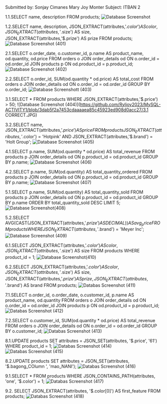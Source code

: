 Submitted by:
  Sonjay Cimanes
  Mary Joy Monter
Subject: 
  ITBAN 2

1.1.SELECT name, description FROM products;
![Database Screenshot](https://github.com/Ryljoy2023/MySQL-ACTIVITY1/blob/b04d2612ebe76e208b54deaf49941b92cec0ab86/1.JPG)

1.2.SELECT name, description, JSON_EXTRACT(attributes,'$.color') AS color, JSON_EXTRACT(attributes,'$.size') AS size, JSON_EXTRACT(attributes,'$.prize') AS prize FROM products;
![Database Screenshot (401)](https://github.com/Ryljoy2023/MySQL-ACTIVITY1/blob/b04d2612ebe76e208b54deaf49941b92cec0ab86/1.2.JPG)

2.1.SELECT o.order_date, o.customer_id, p.name AS product_name, od.quantity, od.price FROM orders o JOIN order_details od ON o.order_id = od.order_id JOIN products p ON od.product_id = p.product_id;
![Database Screenshot (402)](https://github.com/Ryljoy2023/MySQL-ACTIVITY1/blob/b04d2612ebe76e208b54deaf49941b92cec0ab86/2.JPG)

2.2.SELECT o.order_id, SUM(od.quantity * od.price) AS total_cost FROM orders o JOIN order_details od ON o.order_id = od.order_id GROUP BY o.order_id;
![Database Screenshott (403)](https://github.com/Ryljoy2023/MySQL-ACTIVITY1/blob/3dab5f2a7453cdaaaaea85c45923ed908d0acc27/2.1.JPG)

3.1.SELECT * FROM products WHERE JSON_EXTRACT(attributes,'$.price') > 50;
![Database Screenshot (404)](https://github.com/Ryljoy2023/MySQL-ACTIVITY1/blob/3dab5f2a7453cdaaaaea85c45923ed908d0acc27/3.1 CORRECT.JPG)

3.2.SELECT name, JSON_EXTRACT(attributes,'$.price') AS price FROM products JSON_EXTRACT(attributes,'$.color') = 'Hotpink' AND JSON_EXTRACT(attributes,'$.brand') = 'Holt Group';
![Database Screenshot (405)](https://github.com/Ryljoy2023/MySQL-ACTIVITY1/blob/3dab5f2a7453cdaaaaea85c45923ed908d0acc27/3.2.JPG)

4.1.SELECT p.name, SUM(od.quantity * od.price) AS total_revenue FROM products p JOIN order_details od ON p.product_id = od.product_id GROUP BY p.name;
![Database Screenshot (406)](https://github.com/Ryljoy2023/MySQL-ACTIVITY1/blob/3dab5f2a7453cdaaaaea85c45923ed908d0acc27/4.JPG)

4.2.SELECT p.name, SUM(od.quantity) AS total_quantity_ordered FROM products p JOIN order_details od ON p.product_id = od.product_id GROUP BY p.name;
![Database Screenshot (407)](https://github.com/Ryljoy2023/MySQL-ACTIVITY1/blob/3dab5f2a7453cdaaaaea85c45923ed908d0acc27/4.1.JPG)

5.1.SELECT p.name, SUM(od.quantity) AS total_quantity_sold FROM products p JOIN order_details od ON p.product_id = od.product_id GROUP BY p.name ORDER BY total_quantity_sold DESC LIMIT 5;
![Database Screenshot(408)](https://github.com/Ryljoy2023/MySQL-ACTIVITY1/blob/3dab5f2a7453cdaaaaea85c45923ed908d0acc27/5.JPG)

5.2.SELECT AVG(CAST(JSON_EXTRACT(attributes,'$.prize') AS DECIMAL)) AS avg_price FROM products WHERE JSON_EXTRACT(attributes,'$.brand') = 'Meyer Inc';
![Database Screenshot (409)](https://github.com/Ryljoy2023/MySQL-ACTIVITY1/blob/3dab5f2a7453cdaaaaea85c45923ed908d0acc27/5.1.JPG)

6.1.SELECT JSON_EXTRACT(attributes,'$.color') AS color, JSON_EXTRACT(attributes,'$.size') AS size FROM products WHERE product_id = 1;
![Database Screenshot(410)](https://github.com/Ryljoy2023/MySQL-ACTIVITY1/blob/3dab5f2a7453cdaaaaea85c45923ed908d0acc27/6.JPG)

6.2.SELECT JSON_EXTRACT(attributes,'$.color') AS color, JSON_EXTRACT(attributes,'$.size') AS size, JSON_EXTRACT(attributes,'$.prize') AS prize, JSON_EXTRACT(attributes,'$.brand') AS brand FROM products;
![Databas Screenshot (411)](https://github.com/Ryljoy2023/MySQL-ACTIVITY1/blob/3dab5f2a7453cdaaaaea85c45923ed908d0acc27/6.1.JPG)

7.1.SELECT o.order_id, o.order_date, o.customer_id, p.name AS product_name, od.quantity FROM orders o JOIN order_details od ON o.order_id = od.order_id JOIN products p ON od.product_id = p.product_id;
![Databas Screenshot (412)](https://github.com/Ryljoy2023/MySQL-ACTIVITY1/blob/3dab5f2a7453cdaaaaea85c45923ed908d0acc27/7.JPG)

7.2.SELECT o.customer_id, SUM(od.quantity * od.price) AS total_revenue FROM orders o JOIN order_details od ON o.order_id = od.order_id GROUP BY o.customer_id;
![Databas Screenshot (413)](https://github.com/Ryljoy2023/MySQL-ACTIVITY1/blob/3dab5f2a7453cdaaaaea85c45923ed908d0acc27/7.1.JPG)

8.1.UPDATE products SET attributes = JSON_SET(attributes, '$.price', '61') WHERE product_id = 1;
![Databas Screenshot (414)](https://github.com/Ryljoy2023/MySQL-ACTIVITY1/blob/3dab5f2a7453cdaaaaea85c45923ed908d0acc27/8.JPG)
![Databas Screenshot (415)](https://github.com/Ryljoy2023/MySQL-ACTIVITY1/blob/3dab5f2a7453cdaaaaea85c45923ed908d0acc27/8continue.JPG)

8.2.UPDATE products SET attributes = JSON_SET(attributes, '$.bagong_COlumn ', 'mao_NANI');
![Databas Screenshot (416)](https://github.com/Ryljoy2023/MySQL-ACTIVITY1/blob/3dab5f2a7453cdaaaaea85c45923ed908d0acc27/8.2.JPG)

9.1.SELECT * FROM products WHERE JSON_CONTAINS_PATH(attributes, 'one', '$.color') = 1;
![Databas Screenshot (417)](https://github.com/Ryljoy2023/MySQL-ACTIVITY1/blob/3dab5f2a7453cdaaaaea85c45923ed908d0acc27/9.JPG)

9.2. SELECT JSON_EXTRACT(attributes, '$.color[0]') AS first_feature FROM products;
![Databas Screenshot (418)](https://github.com/Ryljoy2023/MySQL-ACTIVITY1/blob/3dab5f2a7453cdaaaaea85c45923ed908d0acc27/9.1.JPG)
